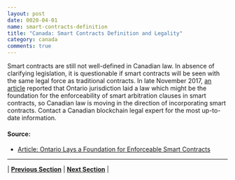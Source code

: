 ```yaml
---
layout: post
date: 0020-04-01
name: smart-contracts-definition
title: "Canada: Smart Contracts Definition and Legality"
category: canada
comments: true
---
```

Smart contracts are still not well-defined in Canadian law. In absence of clarifying legislation, it is questionable if smart contracts will be seen with the same legal force as traditional contracts. In late November 2017, [an article](http://www.slaw.ca/2017/11/27/beyond-the-bitcoin-crash-ontario-law-lays-a-foundation-for-enforceable-smart-contracts/) reported that Ontario jurisdiction laid a law which might be the foundation for the enforceability of smart arbitration clauses in smart contracts, so Canadian law is moving in the direction of incorporating smart contracts. Contact a Canadian blockchain legal expert for the most up-to-date information.

#### Source:
- [Article: Ontario Lays a Foundation for Enforceable Smart Contracts](http://www.slaw.ca/2017/11/27/beyond-the-bitcoin-crash-ontario-law-lays-a-foundation-for-enforceable-smart-contracts/)

---

| **[Previous Section]( https://neo-project.github.io/global-blockchain-compliance-hub//canada/canada-final-liability.html)** | **[Next Section]( https://neo-project.github.io/global-blockchain-compliance-hub//canada/canada-dispute-resolution.html)** |
